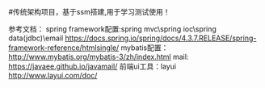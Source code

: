 #传统架构项目，基于ssm搭建,用于学习测试使用！

参考文档：
spring framework配置:spring mvc\spring ioc\spring data(jdbc)\email
https://docs.spring.io/spring/docs/4.3.7.RELEASE/spring-framework-reference/htmlsingle/
mybatis配置：
http://www.mybatis.org/mybatis-3/zh/index.html
mail:
https://javaee.github.io/javamail/
前端ui工具：layui
http://www.layui.com/doc/
